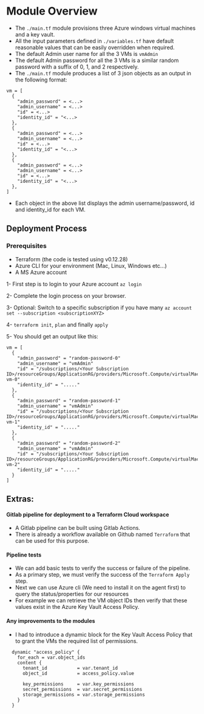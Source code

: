 # Module Overview

- The `./main.tf` module provisions three Azure windows virtual machines and a key vault.
- All the input parameters defined in `./variables.tf` have default reasonable values that can be easily overridden when required.
- The default Admin user name for all the 3 VMs is `vmAdmin`
- The default Admin password for all the 3 VMs is a similar random password with a suffix of 0, 1, and 2 respectively.
- The `./main.tf` module produces a list of 3 json objects as an output in the following format:

```hcl-terraform
vm = [
  {
    "admin_password" = <...>
    "admin_username" = <...>
    "id" = <...>
    "identity_id" = "<...>
  },
  {
    "admin_password" = <...>
    "admin_username" = <...>
    "id" = <...>
    "identity_id" = "<...>
  },
  {
    "admin_password" = <...>
    "admin_username" = <...>
    "id" = <...>
    "identity_id" = "<...>
  },
]
```
- Each object in the above list displays the admin username/password, id and identity_id for each VM.

## Deployment Process

### Prerequisites
- Terraform (the code is tested using v0.12.28)
- Azure CLI for your environment (Mac, Linux, Windows etc...)
- A MS Azure account

1- First step is to login to your Azure account `az login`

2- Complete the login process on your browser.

3- Optional: Switch to a specific subscription if you have many `az account set --subscription <subscriptionXYZ>`

4- `terraform init`, `plan` and finally `apply`

5- You should get an output like this:

```hcl-terraform
vm = [
  {
    "admin_password" = "random-password-0"
    "admin_username" = "vmAdmin"
    "id" = "/subscriptions/<Your Subscription ID>/resourceGroups/ApplicationRG/providers/Microsoft.Compute/virtualMachines/app-vm-0"
    "identity_id" = "....."
  },
  {
    "admin_password" = "random-password-1"
    "admin_username" = "vmAdmin"
    "id" = "/subscriptions/<Your Subscription ID>/resourceGroups/ApplicationRG/providers/Microsoft.Compute/virtualMachines/app-vm-1"
    "identity_id" = "....."
  },
  {
    "admin_password" = "random-password-2"
    "admin_username" = "vmAdmin"
    "id" = "/subscriptions/<Your Subscription ID>/resourceGroups/ApplicationRG/providers/Microsoft.Compute/virtualMachines/app-vm-2"
    "identity_id" = "....."
  }
]

```

## Extras:

#### Gitlab pipeline for deployment to a Terraform Cloud workspace

- A Gitlab pipeline can be built using Gitlab Actions.
- There is already a workflow available on Github named `Terraform` that can be used for this purpose.

#### Pipeline tests

- We can add basic tests to verify the success or failure of the pipeline.
- As a primary step, we must verify the success of the `Terraform Apply` step.
- Next we can use Azure cli (We need to install it on the agent first) to query the status/properties for our resources
- For example we can retrieve the VM object IDs then verify that these values exist in the Azure Key Vault Access Policy.

#### Any improvements to the modules

- I had to introduce a dynamic block for the Key Vault Access Policy that to grant the VMs the required list of permissions.

```hcl-terraform
  dynamic "access_policy" {
    for_each = var.object_ids
    content {
      tenant_id           = var.tenant_id
      object_id           = access_policy.value

      key_permissions     = var.key_permissions
      secret_permissions  = var.secret_permissions
      storage_permissions = var.storage_permissions
    }
  }
```

